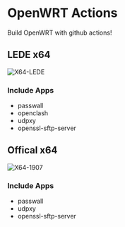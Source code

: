 # OpenWRT Actions

Build OpenWRT with github actions!

## LEDE x64

![X64-LEDE](https://github.com/alecthw/openwrt-actions/workflows/X64-LEDE/badge.svg)

### Include Apps

- passwall
- openclash
- udpxy
- openssl-sftp-server

## Offical x64

![X64-1907](https://github.com/alecthw/openwrt-actions/workflows/X64-1907/badge.svg)

### Include Apps

- passwall
- udpxy
- openssl-sftp-server
